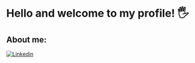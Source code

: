 # Hello and welcome to my profile! 🖐️

## About me:
[![Linkedin](https://img.shields.io/badge/LinkedIn-0077B5?style=for-the-badge&logo=linkedin&logoColor=white)](https://www.linkedin.com/in/diogo-correia-a-silva/?locale=en_US)

